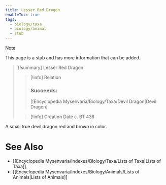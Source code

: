 ```yaml
---
title: Lesser Red Dragon
enableToc: true
tags:
  - biology/taxa
  - biology/animal
  - stub
---
```


> [!note]
> This page is a stub and has more information that can be added.

> [!summary] Lesser Red Dragon
> > [!info] Relation
> > ### Succeeds:
> > [[Encyclopedia Mysenvaria/Biology/Taxa/Devil Dragon|Devil Dragon]
>
> > [!info] Creation Date
> > c. BT 438

A small true devil dragon red and brown in color.

# See Also
- [[Encyclopedia Mysenvaria/Indexes/Biology/Taxa/Lists of Taxa|Lists of Taxa]]
- [[Encyclopedia Mysenvaria/Indexes/Biology/Animals/Lists of Animals|Lists of Animals]]
